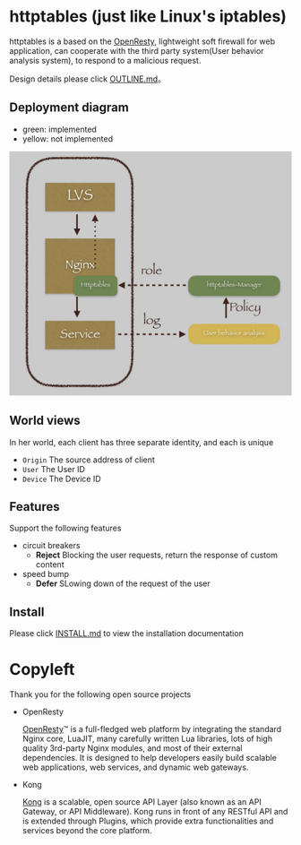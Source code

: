 # httptables (just like Linux's iptables)
httptables is a based on the [OpenResty](https://openresty.org/en/), lightweight soft firewall for web application, can cooperate with the third party system(User behavior analysis system), to respond to a malicious request.


Design details please click [OUTLINE.md](doc/OUTLINE中文版.md)。

## Deployment diagram

* green: implemented
* yellow: not implemented

![image](doc/httptables-infrastructure.png)

## World views 
In her world, each client has three separate identity, and each is unique

* `Origin` The source address of client
* `User`   The User ID
* `Device` The Device ID

## Features
Support the following features

* circuit breakers
  * **Reject** Blocking the user requests, return the response of custom content
* speed bump
  * **Defer** SLowing down of the request of the user

## Install
Please click [INSTALL.md](doc/INSTALL.md) to view the installation documentation


# Copyleft
Thank you for the following open source projects


* OpenResty

  <span id="OpenResty">[OpenResty](https://openresty.org/en/)™</span> is a full-fledged web platform by integrating the standard Nginx core, LuaJIT, many carefully written Lua libraries, lots of high quality 3rd-party Nginx modules, and most of their external dependencies. It is designed to help developers easily build scalable web applications, web services, and dynamic web gateways.

* Kong

  [Kong](http://www.getkong.org/) is a scalable, open source API Layer (also known as an API Gateway, or API Middleware). Kong runs in front of any RESTful API and is extended through Plugins, which provide extra functionalities and services beyond the core platform.

